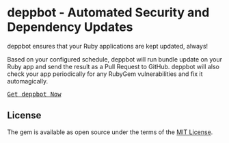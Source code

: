 # deppbot - Automated Security and Dependency Updates

deppbot ensures that your Ruby applications are kept updated, always!

Based on your configured schedule, deppbot will run bundle update on your Ruby app and send the result as a Pull Request to GitHub.
deppbot will also check your app periodically for any RubyGem vulnerabilities and fix it automagically.

[<kbd>Get deppbot Now</kbd>](https://www.deppbot.com)

## License

The gem is available as open source under the terms of the [MIT License](http://opensource.org/licenses/MIT).
